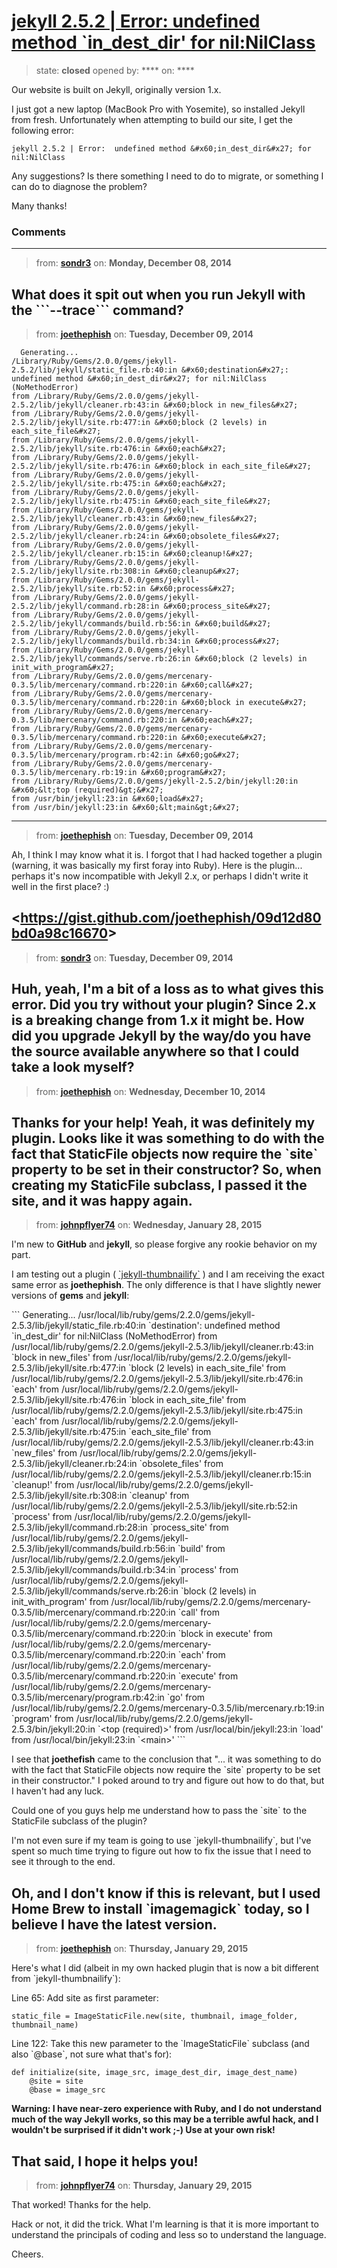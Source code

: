 # [jekyll 2.5.2 | Error:  undefined method &#x60;in_dest_dir&#x27; for nil:NilClass](https://github.com/jekyll/jekyll-help/issues/208)

> state: **closed** opened by: **** on: ****

Our website is built on Jekyll, originally version 1.x.

I just got a new laptop (MacBook Pro with Yosemite), so installed Jekyll from fresh. Unfortunately when attempting to build our site, I get the following error:

    jekyll 2.5.2 | Error:  undefined method &#x60;in_dest_dir&#x27; for nil:NilClass

Any suggestions? Is there something I need to do to migrate, or something I can do to diagnose the problem?

Many thanks!

### Comments

---
> from: [**sondr3**](https://github.com/jekyll/jekyll-help/issues/208#issuecomment-66232995) on: **Monday, December 08, 2014**

What does it spit out when you run Jekyll with the &#x60;&#x60;&#x60;--trace&#x60;&#x60;&#x60; command?
---
> from: [**joethephish**](https://github.com/jekyll/jekyll-help/issues/208#issuecomment-66252727) on: **Tuesday, December 09, 2014**

      Generating... 
    /Library/Ruby/Gems/2.0.0/gems/jekyll-2.5.2/lib/jekyll/static_file.rb:40:in &#x60;destination&#x27;: undefined method &#x60;in_dest_dir&#x27; for nil:NilClass (NoMethodError)
    from /Library/Ruby/Gems/2.0.0/gems/jekyll-2.5.2/lib/jekyll/cleaner.rb:43:in &#x60;block in new_files&#x27;
    from /Library/Ruby/Gems/2.0.0/gems/jekyll-2.5.2/lib/jekyll/site.rb:477:in &#x60;block (2 levels) in each_site_file&#x27;
    from /Library/Ruby/Gems/2.0.0/gems/jekyll-2.5.2/lib/jekyll/site.rb:476:in &#x60;each&#x27;
    from /Library/Ruby/Gems/2.0.0/gems/jekyll-2.5.2/lib/jekyll/site.rb:476:in &#x60;block in each_site_file&#x27;
    from /Library/Ruby/Gems/2.0.0/gems/jekyll-2.5.2/lib/jekyll/site.rb:475:in &#x60;each&#x27;
    from /Library/Ruby/Gems/2.0.0/gems/jekyll-2.5.2/lib/jekyll/site.rb:475:in &#x60;each_site_file&#x27;
    from /Library/Ruby/Gems/2.0.0/gems/jekyll-2.5.2/lib/jekyll/cleaner.rb:43:in &#x60;new_files&#x27;
    from /Library/Ruby/Gems/2.0.0/gems/jekyll-2.5.2/lib/jekyll/cleaner.rb:24:in &#x60;obsolete_files&#x27;
    from /Library/Ruby/Gems/2.0.0/gems/jekyll-2.5.2/lib/jekyll/cleaner.rb:15:in &#x60;cleanup!&#x27;
    from /Library/Ruby/Gems/2.0.0/gems/jekyll-2.5.2/lib/jekyll/site.rb:308:in &#x60;cleanup&#x27;
    from /Library/Ruby/Gems/2.0.0/gems/jekyll-2.5.2/lib/jekyll/site.rb:52:in &#x60;process&#x27;
    from /Library/Ruby/Gems/2.0.0/gems/jekyll-2.5.2/lib/jekyll/command.rb:28:in &#x60;process_site&#x27;
    from /Library/Ruby/Gems/2.0.0/gems/jekyll-2.5.2/lib/jekyll/commands/build.rb:56:in &#x60;build&#x27;
    from /Library/Ruby/Gems/2.0.0/gems/jekyll-2.5.2/lib/jekyll/commands/build.rb:34:in &#x60;process&#x27;
    from /Library/Ruby/Gems/2.0.0/gems/jekyll-2.5.2/lib/jekyll/commands/serve.rb:26:in &#x60;block (2 levels) in init_with_program&#x27;
    from /Library/Ruby/Gems/2.0.0/gems/mercenary-0.3.5/lib/mercenary/command.rb:220:in &#x60;call&#x27;
    from /Library/Ruby/Gems/2.0.0/gems/mercenary-0.3.5/lib/mercenary/command.rb:220:in &#x60;block in execute&#x27;
    from /Library/Ruby/Gems/2.0.0/gems/mercenary-0.3.5/lib/mercenary/command.rb:220:in &#x60;each&#x27;
    from /Library/Ruby/Gems/2.0.0/gems/mercenary-0.3.5/lib/mercenary/command.rb:220:in &#x60;execute&#x27;
    from /Library/Ruby/Gems/2.0.0/gems/mercenary-0.3.5/lib/mercenary/program.rb:42:in &#x60;go&#x27;
    from /Library/Ruby/Gems/2.0.0/gems/mercenary-0.3.5/lib/mercenary.rb:19:in &#x60;program&#x27;
    from /Library/Ruby/Gems/2.0.0/gems/jekyll-2.5.2/bin/jekyll:20:in &#x60;&lt;top (required)&gt;&#x27;
    from /usr/bin/jekyll:23:in &#x60;load&#x27;
    from /usr/bin/jekyll:23:in &#x60;&lt;main&gt;&#x27;
---
> from: [**joethephish**](https://github.com/jekyll/jekyll-help/issues/208#issuecomment-66277340) on: **Tuesday, December 09, 2014**

Ah, I think I may know what it is. I forgot that I had hacked together a plugin (warning, it was basically my first foray into Ruby). Here is the plugin... perhaps it&#x27;s now incompatible with Jekyll 2.x, or perhaps I didn&#x27;t write it well in the first place? :)

&lt;https://gist.github.com/joethephish/09d12d80bd0a98c16670&gt;
---
> from: [**sondr3**](https://github.com/jekyll/jekyll-help/issues/208#issuecomment-66367506) on: **Tuesday, December 09, 2014**

Huh, yeah, I&#x27;m a bit of a loss as to what gives this error. Did you try without your plugin? Since 2.x is a breaking change from 1.x it might be. How did you upgrade Jekyll by the way/do you have the source available anywhere so that I could take a look myself?
---
> from: [**joethephish**](https://github.com/jekyll/jekyll-help/issues/208#issuecomment-66429854) on: **Wednesday, December 10, 2014**

Thanks for your help! Yeah, it was definitely my plugin. Looks like it was something to do with the fact that StaticFile objects now require the &#x60;site&#x60; property to be set in their constructor? So, when creating my StaticFile subclass, I passed it the site, and it was happy again.
---
> from: [**johnpflyer74**](https://github.com/jekyll/jekyll-help/issues/208#issuecomment-71947125) on: **Wednesday, January 28, 2015**

I&#x27;m new to **GitHub** and **jekyll**, so please forgive any rookie behavior on my part. 

I am testing out a plugin ( [&#x60;jekyll-thumbnailify&#x60;](https://github.com/10io/jekyll-thumbnailify) ) and I am receiving the exact same error as **joethephish**. The only difference is that I have slightly newer versions of **gems** and **jekyll**:

&#x60;&#x60;&#x60;
Generating...
/usr/local/lib/ruby/gems/2.2.0/gems/jekyll-2.5.3/lib/jekyll/static_file.rb:40:in &#x60;destination&#x27;: undefined method &#x60;in_dest_dir&#x27; for nil:NilClass (NoMethodError)
	from /usr/local/lib/ruby/gems/2.2.0/gems/jekyll-2.5.3/lib/jekyll/cleaner.rb:43:in &#x60;block in new_files&#x27;
	from /usr/local/lib/ruby/gems/2.2.0/gems/jekyll-2.5.3/lib/jekyll/site.rb:477:in &#x60;block (2 levels) in each_site_file&#x27;
	from /usr/local/lib/ruby/gems/2.2.0/gems/jekyll-2.5.3/lib/jekyll/site.rb:476:in &#x60;each&#x27;
	from /usr/local/lib/ruby/gems/2.2.0/gems/jekyll-2.5.3/lib/jekyll/site.rb:476:in &#x60;block in each_site_file&#x27;
	from /usr/local/lib/ruby/gems/2.2.0/gems/jekyll-2.5.3/lib/jekyll/site.rb:475:in &#x60;each&#x27;
	from /usr/local/lib/ruby/gems/2.2.0/gems/jekyll-2.5.3/lib/jekyll/site.rb:475:in &#x60;each_site_file&#x27;
	from /usr/local/lib/ruby/gems/2.2.0/gems/jekyll-2.5.3/lib/jekyll/cleaner.rb:43:in &#x60;new_files&#x27;
	from /usr/local/lib/ruby/gems/2.2.0/gems/jekyll-2.5.3/lib/jekyll/cleaner.rb:24:in &#x60;obsolete_files&#x27;
	from /usr/local/lib/ruby/gems/2.2.0/gems/jekyll-2.5.3/lib/jekyll/cleaner.rb:15:in &#x60;cleanup!&#x27;
	from /usr/local/lib/ruby/gems/2.2.0/gems/jekyll-2.5.3/lib/jekyll/site.rb:308:in &#x60;cleanup&#x27;
	from /usr/local/lib/ruby/gems/2.2.0/gems/jekyll-2.5.3/lib/jekyll/site.rb:52:in &#x60;process&#x27;
	from /usr/local/lib/ruby/gems/2.2.0/gems/jekyll-2.5.3/lib/jekyll/command.rb:28:in &#x60;process_site&#x27;
	from /usr/local/lib/ruby/gems/2.2.0/gems/jekyll-2.5.3/lib/jekyll/commands/build.rb:56:in &#x60;build&#x27;
	from /usr/local/lib/ruby/gems/2.2.0/gems/jekyll-2.5.3/lib/jekyll/commands/build.rb:34:in &#x60;process&#x27;
	from /usr/local/lib/ruby/gems/2.2.0/gems/jekyll-2.5.3/lib/jekyll/commands/serve.rb:26:in &#x60;block (2 levels) in init_with_program&#x27;
	from /usr/local/lib/ruby/gems/2.2.0/gems/mercenary-0.3.5/lib/mercenary/command.rb:220:in &#x60;call&#x27;
	from /usr/local/lib/ruby/gems/2.2.0/gems/mercenary-0.3.5/lib/mercenary/command.rb:220:in &#x60;block in execute&#x27;
	from /usr/local/lib/ruby/gems/2.2.0/gems/mercenary-0.3.5/lib/mercenary/command.rb:220:in &#x60;each&#x27;
	from /usr/local/lib/ruby/gems/2.2.0/gems/mercenary-0.3.5/lib/mercenary/command.rb:220:in &#x60;execute&#x27;
	from /usr/local/lib/ruby/gems/2.2.0/gems/mercenary-0.3.5/lib/mercenary/program.rb:42:in &#x60;go&#x27;
	from /usr/local/lib/ruby/gems/2.2.0/gems/mercenary-0.3.5/lib/mercenary.rb:19:in &#x60;program&#x27;
	from /usr/local/lib/ruby/gems/2.2.0/gems/jekyll-2.5.3/bin/jekyll:20:in &#x60;&lt;top (required)&gt;&#x27;
	from /usr/local/bin/jekyll:23:in &#x60;load&#x27;
	from /usr/local/bin/jekyll:23:in &#x60;&lt;main&gt;&#x27;
&#x60;&#x60;&#x60;

I see that **joethefish** came to the conclusion that &quot;...  it was something to do with the fact that StaticFile objects now require the &#x60;site&#x60; property to be set in their constructor.&quot; I poked around to try and figure out how to do that, but I haven&#x27;t had any luck.

Could one of you guys help me understand how to pass the &#x60;site&#x60; to the StaticFile subclass of the plugin?

I&#x27;m not even sure if my team is going to use &#x60;jekyll-thumbnailify&#x60;, but I&#x27;ve spent so much time trying to figure out how to fix the issue that I need to see it through to the end.

Oh, and I don&#x27;t know if this is relevant, but I used **Home Brew** to install &#x60;imagemagick&#x60; today, so I believe I have the latest version.
---
> from: [**joethephish**](https://github.com/jekyll/jekyll-help/issues/208#issuecomment-71992282) on: **Thursday, January 29, 2015**

Here&#x27;s what I did (albeit in my own hacked plugin that is now a bit different from &#x60;jekyll-thumbnailify&#x60;):

Line 65: Add site as first parameter:

    static_file = ImageStaticFile.new(site, thumbnail, image_folder, thumbnail_name)

Line 122: Take this new parameter to the &#x60;ImageStaticFile&#x60; subclass (and also &#x60;@base&#x60;, not sure what that&#x27;s for):

    def initialize(site, image_src, image_dest_dir, image_dest_name)
        @site = site
        @base = image_src

**Warning: I have near-zero experience with Ruby, and I do not understand much of the way Jekyll works, so this may be a terrible awful hack, and I wouldn&#x27;t be surprised if it didn&#x27;t work ;-) Use at your own risk!**

That said, I hope it helps you!
---
> from: [**johnpflyer74**](https://github.com/jekyll/jekyll-help/issues/208#issuecomment-72039477) on: **Thursday, January 29, 2015**

That worked! Thanks for the help.

Hack or not, it did the trick. What I&#x27;m learning is that it is more important to understand the principals of coding and less so to understand the language. 

Cheers.
